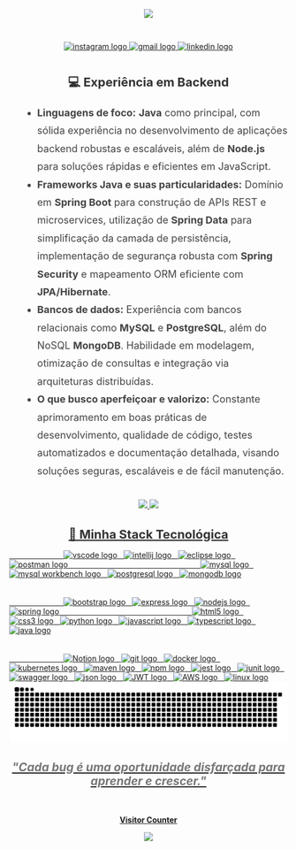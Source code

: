 <div alingn="center">

<div align="center" style="margin: 40px 0;">
  <img src="https://readme-typing-svg.herokuapp.com/?font=Righteous&size=35&center=true&vCenter=true&width=500&height=80&duration=4000&lines=Desenvolvedor+Backend+Java!;&colorf28e1c"/>
</div>

<div align="center" style="margin: 40px 0;">
     <a href="https://www.instagram.com/santan4ofc?igsh=eHo2eWk1NHRkbXU0" target="_blank" title="Instagram">
    <img src="https://img.shields.io/static/v1?message=Instagram&logo=instagram&label=&color=E4405F&logoColor=white&labelColor=&style=for-the-badge" height="35" alt="instagram logo" />
    </a>
  
  <a href="mailto:jhonnsantt4na@gmail.com" target="_blank" title="Gmail">
    <img src="https://img.shields.io/static/v1?message=Gmail&logo=gmail&label=&color=D14836&logoColor=white&labelColor=&style=for-the-badge" height="35" alt="gmail logo" />
  </a>

  <a href="https://www.linkedin.com/in/jsantt4na/" target="_blank" title="LinkedIn">
    <img src="https://img.shields.io/static/v1?message=LinkedIn&logo=linkedin&label=&color=0077B5&logoColor=white&labelColor=&style=for-the-badge" height="35" alt="linkedin logo" />
  </a>
</div>

<h2 style="font-size: 22px; color: #333; text-align: center; margin-bottom: 16px;">💻 Experiência em Backend</h2>

<div style="max-width: 700px; margin: 0 auto; font-size: 18px; color: #666; text-align: center;">
  <ul style="text-align: left; margin-left: 20px; color: #444; line-height: 1.8;">
    <li><strong>Linguagens de foco:</strong> <strong>Java</strong> como principal, com sólida experiência no desenvolvimento de aplicações backend robustas e escaláveis, além de <strong>Node.js</strong> para soluções rápidas e eficientes em JavaScript.</li>
    <li><strong>Frameworks Java e suas particularidades:</strong> Domínio em <strong>Spring Boot</strong> para construção de APIs REST e microservices, utilização de <strong>Spring Data</strong> para simplificação da camada de persistência, implementação de segurança robusta com <strong>Spring Security</strong> e mapeamento ORM eficiente com <strong>JPA/Hibernate</strong>.</li>
    <li><strong>Bancos de dados:</strong> Experiência com bancos relacionais como <strong>MySQL</strong> e <strong>PostgreSQL</strong>, além do NoSQL <strong>MongoDB</strong>. Habilidade em modelagem, otimização de consultas e integração via arquiteturas distribuídas.</li>
    <li><strong>O que busco aperfeiçoar e valorizo:</strong> Constante aprimoramento em boas práticas de desenvolvimento, qualidade de código, testes automatizados e documentação detalhada, visando soluções seguras, escaláveis e de fácil manutenção.</li>
  </ul>
</div>
<br>
<div align="center">
  <a href="https://github.com/JhonSantt4na">
  <img loading="lazy" height="180em" src="https://github-readme-stats.vercel.app/api/top-langs/?username=JhonSantt4na&layout=compact&langs_count=7&theme=dracula"/>
  <img loading="lazy" height="180em" src="https://github-readme-stats.vercel.app/api?username=JhonSantt4na&show_icons=true&theme=dracula&include_all_commits=true&count_private=true"/>
</div>

<h2 style="font-size: 22px; color: #333; text-align: center; margin-bottom: 16px;">🚀 Minha Stack Tecnológica</h2>

<section>
  &nbsp;&nbsp;&nbsp;&nbsp;&nbsp;&nbsp;&nbsp;&nbsp;&nbsp;&nbsp;&nbsp;&nbsp;&nbsp;&nbsp;&nbsp;&nbsp;&nbsp;&nbsp;&nbsp;&nbsp;&nbsp;&nbsp;&nbsp;&nbsp;
  <img src="https://cdn.jsdelivr.net/gh/devicons/devicon/icons/vscode/vscode-original.svg" height="40" alt="vscode logo" />
  &nbsp;
  <img src="https://cdn.jsdelivr.net/gh/devicons/devicon/icons/intellij/intellij-original.svg" height="40" alt="intellij logo" />
  &nbsp;
  <img src="https://cdn.jsdelivr.net/gh/devicons/devicon/icons/eclipse/eclipse-original.svg" height="40" alt="eclipse logo" />
  &nbsp;
  <img src="https://cdn.jsdelivr.net/gh/devicons/devicon/icons/postman/postman-original.svg" height="40" alt="postman logo" />
  &nbsp;&nbsp;&nbsp;&nbsp;&nbsp;&nbsp;&nbsp;&nbsp;&nbsp;&nbsp;&nbsp;&nbsp;&nbsp;&nbsp;&nbsp;&nbsp;&nbsp;&nbsp;&nbsp;&nbsp;&nbsp;&nbsp;&nbsp;&nbsp;&nbsp;&nbsp;&nbsp;&nbsp;&nbsp;&nbsp;&nbsp;&nbsp;&nbsp;&nbsp;&nbsp;&nbsp;&nbsp;&nbsp;&nbsp;&nbsp;&nbsp;&nbsp;&nbsp;&nbsp;&nbsp;&nbsp;&nbsp;&nbsp;&nbsp;&nbsp;&nbsp;&nbsp;&nbsp;&nbsp;&nbsp;&nbsp;&nbsp;
  &nbsp;  
  <img src="https://cdn.jsdelivr.net/gh/devicons/devicon/icons/mysql/mysql-original.svg" height="40" alt="mysql logo" />
  &nbsp;
  <img src="https://cdn.jsdelivr.net/gh/devicons/devicon/icons/mysql/mysql-original-wordmark.svg" height="40" alt="mysql workbench logo" />
  &nbsp;
  <img src="https://cdn.jsdelivr.net/gh/devicons/devicon/icons/postgresql/postgresql-original.svg" height="40" alt="postgresql logo" />
  &nbsp;
  <img src="https://cdn.jsdelivr.net/gh/devicons/devicon/icons/mongodb/mongodb-original.svg" height="40" alt="mongodb logo" />
<br><br><br>
  &nbsp;&nbsp;&nbsp;&nbsp;&nbsp;&nbsp;&nbsp;&nbsp;&nbsp;&nbsp;&nbsp;&nbsp;&nbsp;&nbsp;&nbsp;&nbsp;&nbsp;&nbsp;&nbsp;&nbsp;&nbsp;&nbsp;&nbsp;&nbsp;
  <img src="https://cdn.jsdelivr.net/gh/devicons/devicon/icons/bootstrap/bootstrap-original.svg" height="40" alt="bootstrap logo" />
  &nbsp;
  <img src="https://cdn.jsdelivr.net/gh/devicons/devicon/icons/express/express-original.svg" height="40" alt="express logo" />
  &nbsp;
  <img src="https://cdn.jsdelivr.net/gh/devicons/devicon/icons/nodejs/nodejs-original-wordmark.svg" height="40" alt="nodejs logo" />
  &nbsp; 
  <img src="https://cdn.jsdelivr.net/gh/devicons/devicon/icons/spring/spring-original.svg" height="40" alt="spring logo" />
&nbsp;&nbsp;&nbsp;&nbsp;&nbsp;&nbsp;&nbsp;&nbsp;&nbsp;&nbsp;&nbsp;&nbsp;&nbsp;&nbsp;&nbsp;&nbsp;&nbsp;&nbsp;&nbsp;&nbsp;&nbsp;&nbsp;&nbsp;&nbsp;&nbsp;&nbsp;&nbsp;&nbsp;&nbsp;&nbsp;&nbsp;&nbsp;&nbsp;&nbsp;&nbsp;&nbsp;&nbsp;&nbsp;&nbsp;&nbsp;&nbsp;&nbsp;&nbsp;&nbsp;&nbsp;&nbsp;&nbsp;&nbsp;&nbsp;&nbsp;&nbsp;&nbsp;&nbsp;&nbsp;&nbsp;&nbsp;&nbsp;
  &nbsp;
  <img src="https://cdn.jsdelivr.net/gh/devicons/devicon/icons/html5/html5-original.svg" height="40" alt="html5 logo" />
  &nbsp;
  <img src="https://cdn.jsdelivr.net/gh/devicons/devicon/icons/css3/css3-original.svg" height="40" alt="css3 logo" />
  &nbsp;
  <img src="https://cdn.jsdelivr.net/gh/devicons/devicon/icons/python/python-original.svg" height="40" alt="python logo" />
  &nbsp;
  <img src="https://cdn.jsdelivr.net/gh/devicons/devicon/icons/javascript/javascript-original.svg" height="40" alt="javascript logo" />
  &nbsp;
  <img src="https://cdn.jsdelivr.net/gh/devicons/devicon/icons/typescript/typescript-original.svg" height="40" alt="typescript logo" />
  &nbsp;
  <img src="https://cdn.jsdelivr.net/gh/devicons/devicon/icons/java/java-original.svg" height="40" alt="java logo" />
<br><br><br>
  &nbsp;&nbsp;&nbsp;&nbsp;&nbsp;&nbsp;&nbsp;&nbsp;&nbsp;&nbsp;&nbsp;&nbsp;&nbsp;&nbsp;&nbsp;&nbsp;&nbsp;&nbsp;&nbsp;&nbsp;&nbsp;&nbsp;&nbsp;&nbsp;
  <img src="https://upload.wikimedia.org/wikipedia/commons/e/e9/Notion-logo.svg" height="40" alt="Notion logo" />
  &nbsp;
  <img src="https://cdn.jsdelivr.net/gh/devicons/devicon/icons/git/git-original.svg" height="40" alt="git logo" />
  &nbsp;
  <img src="https://cdn.jsdelivr.net/gh/devicons/devicon/icons/docker/docker-plain-wordmark.svg" height="40" alt="docker logo" />
  &nbsp;
  <img src="https://cdn.jsdelivr.net/gh/devicons/devicon/icons/kubernetes/kubernetes-plain.svg" height="40" alt="kubernetes logo" />
  &nbsp;
  <img src="https://cdn.jsdelivr.net/gh/devicons/devicon/icons/maven/maven-original.svg" height="40" alt="maven logo" />
  &nbsp;
  <img src="https://cdn.jsdelivr.net/gh/devicons/devicon/icons/npm/npm-original-wordmark.svg" height="40" alt="npm logo" />
  &nbsp;
  <img src="https://cdn.jsdelivr.net/gh/devicons/devicon/icons/jest/jest-plain.svg" height="40" alt="jest logo" />
  &nbsp;
  <img src="https://cdn.jsdelivr.net/gh/devicons/devicon/icons/junit/junit-original.svg" height="40" alt="junit logo" />
  &nbsp;
  <img src="https://cdn.jsdelivr.net/gh/devicons/devicon/icons/swagger/swagger-original.svg" height="40" alt="swagger logo" />
  &nbsp;
  <img src="https://cdn.jsdelivr.net/gh/devicons/devicon/icons/json/json-original.svg" height="40" alt="json logo" />
  &nbsp;
  <img src="https://jwt.io/img/logo.svg" height="25" alt="JWT logo" />
  &nbsp;
  <img src="https://upload.wikimedia.org/wikipedia/commons/9/93/Amazon_Web_Services_Logo.svg" height="33" alt="AWS logo" />
  &nbsp;
  <img src="https://cdn.jsdelivr.net/gh/devicons/devicon/icons/linux/linux-original.svg" height="40" alt="linux logo" />
</section>


<div align="center">
  <picture>
    <source media="(prefers-color-scheme: dark)" srcset="https://raw.githubusercontent.com/JhonSantt4na/JhonSantt4na/output/github-contribution-grid-snake-dark.svg">
    <source media="(prefers-color-scheme: light)" srcset="https://raw.githubusercontent.com/JhonSantt4na/JhonSantt4na/output/github-contribution-grid-snake-dark.svg">
    <img alt="github contribution grid snake animation" src="https://raw.githubusercontent.com/JhonSantt4na/JhonSantt4na/output/github-contribution-grid-snake.svg" style="display: inline-block;">
  </picture>
</div>


<div align="center">
  <h2 style="font-style: italic; color: #777;">"Cada bug é uma oportunidade disfarçada para aprender e crescer."</h2>
  <div align="center">
    <br><p><b>Visitor Counter</b></p>  
    <p><img src="https://profile-counter.glitch.me/{JhonSantt4na}/count.svg" /></p> 
  </div>
</div>




